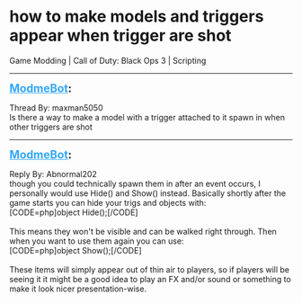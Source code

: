 # how to make models and triggers appear when trigger are shot
Game Modding | Call of Duty: Black Ops 3 | Scripting

---
<strong style="font-size: 1.4em;"><span style="text-decoration: underline;text-decoration-color: #34a7f9;"><span style="color:#34a7f9;">ModmeBot</span></span>:</strong>

<p>Thread By: maxman5050<br />Is there a way to make a model with a trigger attached to it spawn in when other triggers are shot</p>

---
<strong style="font-size: 1.4em;"><span style="text-decoration: underline;text-decoration-color: #34a7f9;"><span style="color:#34a7f9;">ModmeBot</span></span>:</strong>

<p>Reply By: Abnormal202<br />though you could technically spawn them in after an event occurs, I personally would use Hide() and Show() instead. Basically shortly after the game starts you can hide your trigs and objects with:<br />[CODE=php]object Hide();[/CODE]<br /> <br />This means they won&#39;t be visible and can be walked right through. Then when you want to use them again you can use:<br />[CODE=php]object Show();[/CODE]<br /> <br />These items will simply appear out of thin air to players, so if players will be seeing it it might be a good idea to play an FX and/or sound or something to make it look nicer presentation-wise.</p>
